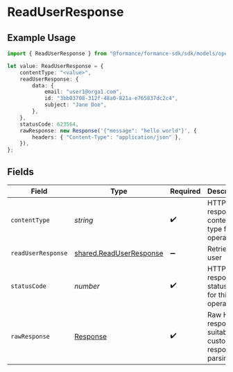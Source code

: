 # ReadUserResponse

## Example Usage

```typescript
import { ReadUserResponse } from "@formance/formance-sdk/sdk/models/operations";

let value: ReadUserResponse = {
    contentType: "<value>",
    readUserResponse: {
        data: {
            email: "user1@orga1.com",
            id: "3bb03708-312f-48a0-821a-e765837dc2c4",
            subject: "Jane Doe",
        },
    },
    statusCode: 623564,
    rawResponse: new Response('{"message": "hello world"}', {
        headers: { "Content-Type": "application/json" },
    }),
};
```

## Fields

| Field                                                                     | Type                                                                      | Required                                                                  | Description                                                               |
| ------------------------------------------------------------------------- | ------------------------------------------------------------------------- | ------------------------------------------------------------------------- | ------------------------------------------------------------------------- |
| `contentType`                                                             | *string*                                                                  | :heavy_check_mark:                                                        | HTTP response content type for this operation                             |
| `readUserResponse`                                                        | [shared.ReadUserResponse](../../../sdk/models/shared/readuserresponse.md) | :heavy_minus_sign:                                                        | Retrieved user                                                            |
| `statusCode`                                                              | *number*                                                                  | :heavy_check_mark:                                                        | HTTP response status code for this operation                              |
| `rawResponse`                                                             | [Response](https://developer.mozilla.org/en-US/docs/Web/API/Response)     | :heavy_check_mark:                                                        | Raw HTTP response; suitable for custom response parsing                   |